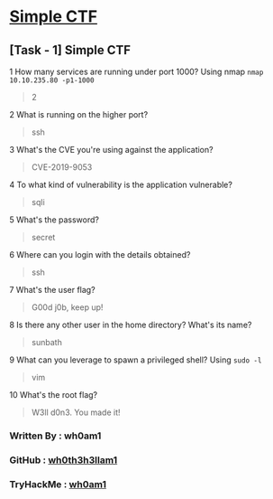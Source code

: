 # [Simple CTF](https://www.tryhackme.com/room/easyctf)

## [Task - 1] Simple CTF

1 How many services are running under port 1000?
	Using nmap
	`nmap 10.10.235.80 -p1-1000`
> 2

2 What is running on the higher port?
> ssh

3 What's the CVE you're using against the application?
> CVE-2019-9053

4 To what kind of vulnerability is the application vulnerable?
> sqli

5 What's the password?
> secret

6 Where can you login with the details obtained?
> ssh

7 What's the user flag?
> G00d j0b, keep up!

8 Is there any other user in the home directory? What's its name?
> sunbath

9 What can you leverage to spawn a privileged shell?
	Using `sudo -l`
> vim

10 What's the root flag?
> W3ll d0n3. You made it!


### Written By : wh0am1

### GitHub : [wh0th3h3llam1](https://github.com/wh0th3h3llam1)

<!-- ### TryHackMe : ![wh0am1](http://tryhackme-badges.s3.amazonaws.com/wh0am1.png "wh0am1") -->

### TryHackMe : [wh0am1](https://tryhackme.com/p/wh0am1)
